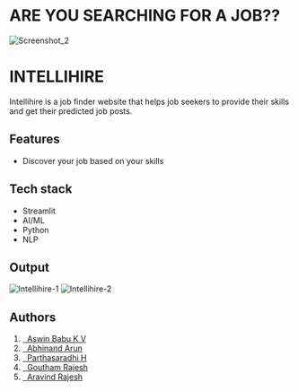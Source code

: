 # ARE YOU SEARCHING FOR A JOB??
![Screenshot_2](https://github.com/ASWINBABUKV/JOB_SEEKERS-PROJECT/assets/137376192/2f35c376-0ee8-4855-9237-bf12d336e5f5)

# INTELLIHIRE
Intellihire is a job finder website that helps job seekers to provide their skills and get their predicted job posts.

## Features
- Discover your job based on your skills

## Tech stack
- Streamlit
- AI/ML
- Python
- NLP

## Output
![Intellihire-1](https://github.com/ASWINBABUKV/JOB_SEEKERS-PROJECT/assets/137376192/5f1cc9bb-019f-4add-94ef-f5a23bb7f108)
![Intellihire-2](https://github.com/ASWINBABUKV/JOB_SEEKERS-PROJECT/assets/137376192/b718729e-e588-4742-9bc5-d16c3f28e686)

## Authors
1. [ &nbsp; Aswin Babu K V](https://github.com/ASWINBABUKV)
2. [ &nbsp; Abhinand Arun](https://github.com/abhinandarun-02)
3. [ &nbsp; Parthasaradhi H](https://github.com/ParthasaradhiH)
4. [ &nbsp; Goutham Rajesh](https://github.com/Goutham-Rajesh)
5. [ &nbsp; Aravind Rajesh](https://github.com/arav02)
